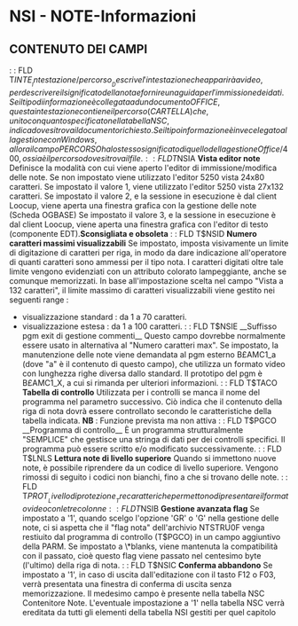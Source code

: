 # NSI - NOTE-Informazioni
## CONTENUTO DEI CAMPI
 :  : FLD T$INTE __Intestazione/percorso__
Descrive l'intestazione che apparirà a video, per descrivere il significato della nota e fornire una guida per
l'immissione dei dati.
Se il tipo di informazione è collegata ad un documento OFFICE, questa intestazione contiene il percorso (CARTELLA) che,
unito con quanto specificato nella tabella NSC, indica dove si trova il documento richiesto.
Se il tipo informazione è invece legato alla gestione con
Windows, allora il campo PERCORSO ha lo stesso significato di quello della gestione Office/400, ossia è il percorso
dove si trova il file.
 :  : FLD T$NSIA __Vista editor note__
Definisce la modalità con cui viene aperto l'editor di immissione/modifica delle note.
Se non impostato viene utilizzato l'editor 5250 vista 24x80 caratteri.
Se impostato il valore 1, viene utilizzato l'editor 5250 vista 27x132 caratteri.
Se impostato il valore 2, e la sessione in esecuzione è dal client Loocup, viene aperta una finestra grafica con la gestione delle note (Scheda OGBASE)
Se impostato il valore 3, e la sessione in esecuzione è dal client Loocup, viene aperta una finestra grafica con l'editor di testo (componente EDT).**Sconsigliata e obsoleta**
 :  : FLD T$NSID __Numero caratteri massimi visualizzabili__
Se impostato, imposta visivamente un limite di digitazione di caratteri per riga, in modo da dare indicazione
all'operatore di quanti caratteri sono ammessi per il tipo nota. I caratteri digitati oltre tale limite vengono
evidenziati con un attributo colorato lampeggiante, anche se comunque memorizzati.
In base all'impostazione scelta nel campo "Vista a 132 caratteri", il limite massimo di caratteri visualizzabili viene
gestito nei seguenti range : 
- visualizzazione standard :  da 1 a 70 caratteri.
- visualizzazione estesa :  da 1 a 100 caratteri.
 :  : FLD T$NSIE __Suffisso pgm exit di gestione commenti__
Questo campo dovrebbe normalmente essere usato in alternativa al "Numero caratteri max".
Se impostato, la manutenzione delle note viene demandata al pgm esterno B£AMC1_a (dove "a" è il contenuto di
questo campo), che utilizza un formato video con lunghezza righe diversa dallo standard.
Il prototipo del pgm è B£AMC1_X, a cui si rimanda per ulteriori informazioni.
 :  : FLD T$TACO __Tabella di controllo__
Utilizzata per i controlli se manca il nome del programma nel parametro successivo. Ciò indica che il contenuto della
riga di nota dovrà essere controllato secondo le caratteristiche della tabella indicata.
**NB** :  Funzione prevista ma non attiva
 :  : FLD T$PGCO __Programma di controllo__
È un programma strutturalmente "SEMPLICE" che gestisce una stringa di dati per dei controlli specifici. Il programma
può essere scritto e/o modificato successivamente.
 :  : FLD T$LNLS __Lettura note di livello superiore__
Quando si immettono nuove note, è possibile riprendere da un codice di livello superiore. Vengono rimossi di seguito i
codici non bianchi, fino a che si trovano delle note.
 :  : FLD T$PROT __Livello di protezione__
Tre caratteri che permettono di presentare il formato video con le tre colonne
 :  : FLD T$NSIB __Gestione avanzata flag__
Se impostato a '1', quando scelgo l'opzione 'GR' o 'G' nella gestione delle note, ci si aspetta che il "flag nota"
dell'archivio NTSTRU0F venga restiuito dal programma di controllo (T$PGCO) in un campo aggiuntivo della PARM.
Se impostato a \*blanks, viene mantenuta la compatibilità con il passato, cioè questo flag viene passato nel
centesimo byte (l'ultimo) della riga di nota.
 :  : FLD T$NSIC __Conferma abbandono__
Se impostato a '1', in caso di uscita dall'editazione con il tasto F12 o F03, verrà presentata una finestra
di conferma di uscita senza memorizzazione. Il medesimo campo è presente nella tabella NSC Contenitore Note.
L'eventuale impostazione a '1' nella tabella NSC verrà ereditata da tutti gli elementi della tabella NSI gestiti
per quel capitolo
